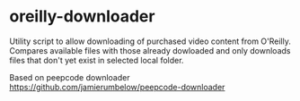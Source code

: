 oreilly-downloader
==================
Utility script to allow downloading of purchased video content from O'Reilly. Compares available files with those already dowloaded and only downloads files that don't yet exist in selected local folder.


Based on peepcode downloader
https://github.com/jamierumbelow/peepcode-downloader
